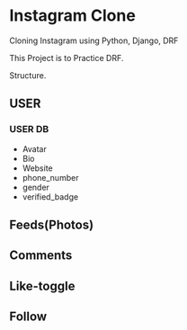 # Instagram Clone

Cloning Instagram using Python, Django, DRF

This Project is to Practice DRF.

Structure.

## USER

### USER DB

- Avatar
- Bio
- Website
- phone_number
- gender
- verified_badge

## Feeds(Photos)

## Comments

## Like-toggle

## Follow
